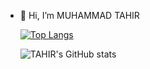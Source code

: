 - 👋 Hi, I’m MUHAMMAD TAHIR

     [![Top Langs](https://github-readme-stats.vercel.app/api/top-langs/?username=MUHAMMADTAHIR31&layout=compact)](https://github.com/MUHAMMADTAHIR31/github-readme-stats)
     
     ![TAHIR's GitHub stats](https://github-readme-stats.vercel.app/api?username=MUHAMMADTAHIR31&show_icons=true&theme=radical)
<!---
MUHAMMADTAHIR31/MUHAMMADTAHIR31 is a ✨ special ✨ repository because its `README.md` (this file) appears on your GitHub profile.
You can click the Preview link to take a look at your changes.
--->
